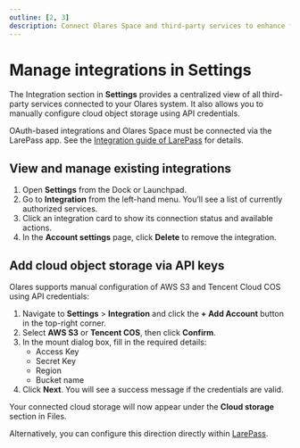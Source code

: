 ```yaml
---
outline: [2, 3]
description: Connect Olares Space and third-party services to enhance functionality. Learn how to integrate, authorize, and manage connected services for seamless data synchronization.
---
```


# Manage integrations in Settings

The Integration section in **Settings** provides a centralized view of all third-party services connected to your Olares system. It also allows you to manually configure cloud object storage using API credentials.

OAuth-based integrations and Olares Space must be connected via the LarePass app. See the [Integration guide of LarePass](../../larepass/integrations.md) for details.


## View and manage existing integrations

1. Open **Settings** from the Dock or Launchpad.
2. Go to **Integration** from the left-hand menu. You’ll see a list of currently authorized services. 
3. Click an integration card to show its connection status and available actions.
4. In the **Account settings** page, click **Delete** to remove the integration.

## Add cloud object storage via API keys

Olares supports manual configuration of AWS S3 and Tencent Cloud COS using API credentials:

1. Navigate to **Settings** > **Integration** and click the **+ Add Account** button in the top-right corner.
2. Select **AWS S3** or **Tencent COS**, then click **Confirm**.
3. In the mount dialog box, fill in the required details: 
   - Access Key
   - Secret Key
   - Region
   - Bucket name
4. Click **Next**. You will see a success message if the credentials are valid.

Your connected cloud storage will now appear under the **Cloud storage** section in Files.

Alternatively, you can configure this direction directly within [LarePass](../../larepass/integrations.md#add-a-cloud-storage-using-api-keys).








